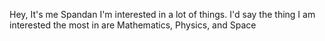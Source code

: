Hey, It's me Spandan
I'm interested in a lot of things. I'd say the thing I am interested the most in are Mathematics, Physics, and Space
